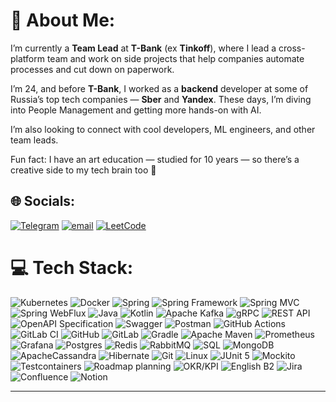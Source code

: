 # 💫 About Me:
I’m currently a **Team Lead** at **T-Bank** (ex **Tinkoff**), where I lead a cross-platform team and work on side projects that help companies automate processes and cut down on paperwork.

I’m 24, and before **T-Bank**, I worked as a **backend** developer at some of Russia’s top tech companies — **Sber** and **Yandex**.
These days, I’m diving into People Management and getting more hands-on with AI.

I’m also looking to connect with cool developers, ML engineers, and other team leads.

Fun fact: I have an art education — studied for 10 years — so there’s a creative side to my tech brain too 🎨


## 🌐 Socials:
[![Telegram](https://img.shields.io/badge/Telegram-%230088CC.svg?logo=Telegram&logoColor=white)](https://t.me/alekseiiagnlife) [![email](https://img.shields.io/badge/Email-D14836?logo=gmail&logoColor=white)](mailto:alekseiiagnenkov@gmail.com) [![LeetCode](https://img.shields.io/badge/Leetcode-%23e09900.svg?logo=Leetcode&logoColor=white)](https://leetcode.com/u/alekseiiagn) 

# 💻 Tech Stack:
![Kubernetes](https://img.shields.io/badge/kubernetes-%23326ce5.svg?style=for-the-badge&logo=kubernetes&logoColor=white) ![Docker](https://img.shields.io/badge/docker-%230db7ed.svg?style=for-the-badge&logo=docker&logoColor=white) ![Spring](https://img.shields.io/badge/spring-%236DB33F.svg?style=for-the-badge&logo=spring&logoColor=white) ![Spring Framework](https://img.shields.io/badge/Spring%20Framework-6DB33F.svg?style=for-the-badge&logo=spring&logoColor=white) ![Spring MVC](https://img.shields.io/badge/Spring%20MVC-6DB33F.svg?style=for-the-badge&logo=spring&logoColor=white) ![Spring WebFlux](https://img.shields.io/badge/Spring%20WebFlux-6DB33F.svg?style=for-the-badge&logo=spring&logoColor=white) ![Java](https://img.shields.io/badge/java-%23ED8B00.svg?style=for-the-badge&logo=openjdk&logoColor=white) ![Kotlin](https://img.shields.io/badge/kotlin-%237F52FF.svg?style=for-the-badge&logo=kotlin&logoColor=white) ![Apache Kafka](https://img.shields.io/badge/Apache%20Kafka-000?style=for-the-badge&logo=apachekafka) ![gRPC](https://img.shields.io/badge/gRPC-448AFF.svg?style=for-the-badge&logo=google&logoColor=white) ![REST API](https://img.shields.io/badge/REST%20API-%23000000.svg?style=for-the-badge&logo=rest&logoColor=white) ![OpenAPI Specification](https://img.shields.io/badge/openapiinitiative-%23000000.svg?style=for-the-badge&logo=openapiinitiative&logoColor=white) ![Swagger](https://img.shields.io/badge/-Swagger-%23Clojure?style=for-the-badge&logo=swagger&logoColor=white) ![Postman](https://img.shields.io/badge/Postman-FF6C37?style=for-the-badge&logo=postman&logoColor=white) ![GitHub Actions](https://img.shields.io/badge/github%20actions-%232671E5.svg?style=for-the-badge&logo=githubactions&logoColor=white) ![GitLab CI](https://img.shields.io/badge/gitlab%20CI-%23181717.svg?style=for-the-badge&logo=gitlab&logoColor=white) ![GitHub](https://img.shields.io/badge/github-%23121011.svg?style=for-the-badge&logo=github&logoColor=white) ![GitLab](https://img.shields.io/badge/gitlab-%23181717.svg?style=for-the-badge&logo=gitlab&logoColor=white) ![Gradle](https://img.shields.io/badge/Gradle-02303A.svg?style=for-the-badge&logo=Gradle&logoColor=white) ![Apache Maven](https://img.shields.io/badge/Apache%20Maven-C71A36?style=for-the-badge&logo=Apache%20Maven&logoColor=white) ![Prometheus](https://img.shields.io/badge/Prometheus-E6522C?style=for-the-badge&logo=Prometheus&logoColor=white) ![Grafana](https://img.shields.io/badge/grafana-%23F46800.svg?style=for-the-badge&logo=grafana&logoColor=white) ![Postgres](https://img.shields.io/badge/postgres-%23316192.svg?style=for-the-badge&logo=postgresql&logoColor=white) ![Redis](https://img.shields.io/badge/redis-%23DD0031.svg?style=for-the-badge&logo=redis&logoColor=white) ![RabbitMQ](https://img.shields.io/badge/rabbitmq-FF6600?style=for-the-badge&logo=rabbitmq&logoColor=white) ![SQL](https://img.shields.io/badge/SQL-4479A1.svg?style=for-the-badge&logo=mysql&logoColor=white) ![MongoDB](https://img.shields.io/badge/MongoDB-%234ea94b.svg?style=for-the-badge&logo=mongodb&logoColor=white) ![ApacheCassandra](https://img.shields.io/badge/cassandra-%231287B1.svg?style=for-the-badge&logo=apache-cassandra&logoColor=white) ![Hibernate](https://img.shields.io/badge/Hibernate-59666C?style=for-the-badge&logo=Hibernate&logoColor=white) ![Git](https://img.shields.io/badge/git-%23F05033.svg?style=for-the-badge&logo=git&logoColor=white) ![Linux](https://img.shields.io/badge/linux-FCC624.svg?style=for-the-badge&logo=linux&logoColor=black) ![JUnit 5](https://img.shields.io/badge/JUnit%205-%23A25A7C.svg?style=for-the-badge&logo=junit5&logoColor=white) ![Mockito](https://img.shields.io/badge/Mockito-%2364C038.svg?style=for-the-badge&logo=mockito&logoColor=white) ![Testcontainers](https://img.shields.io/badge/Testcontainers-%23E64A19.svg?style=for-the-badge&logo=testcontainers&logoColor=white) ![Roadmap planning](https://img.shields.io/badge/Roadmap%20planning-%230A0FFF.svg?style=for-the-badge) ![OKR/KPI](https://img.shields.io/badge/OKR%20/%20KPI-%23343434.svg?style=for-the-badge) ![English B2](https://img.shields.io/badge/English%20B2-%236E6E6E.svg?style=for-the-badge) ![Jira](https://img.shields.io/badge/jira-%230A0FFF.svg?style=for-the-badge&logo=jira&logoColor=white) ![Confluence](https://img.shields.io/badge/confluence-%23172BF4.svg?style=for-the-badge&logo=confluence&logoColor=white) ![Notion](https://img.shields.io/badge/Notion-%23000000.svg?style=for-the-badge&logo=notion&logoColor=white)

---
